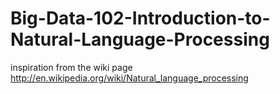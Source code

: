 Big-Data-102-Introduction-to-Natural-Language-Processing
========================================================

inspiration from the wiki page http://en.wikipedia.org/wiki/Natural_language_processing
